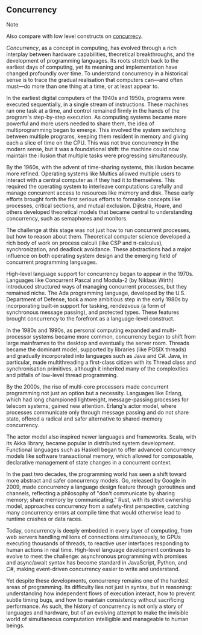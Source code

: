 
## Concurrency

> [!NOTE]
> Also compare with low level constructs on [concurrecy](./../../mech/CONCURRENCY.md).

*Concurrency*, as a concept in computing, has evolved through a rich interplay between hardware capabilities,
theoretical breakthroughs, and the development of programming languages. Its roots stretch back to the earliest
days of computing, yet its meaning and implementation have changed profoundly over time. To understand concurrency
in a historical sense is to trace the gradual realisation that computers can—and often must—do more than one
thing at a time, or at least appear to.

In the earliest digital computers of the 1940s and 1950s, programs were executed sequentially, in a single stream
of instructions. These machines ran one task at a time, and control remained firmly in the hands of the program's
step-by-step execution. As computing systems became more powerful and more users needed to share them, the idea
of multiprogramming began to emerge. This involved the system switching between multiple programs, keeping them
resident in memory and giving each a slice of time on the CPU. This was not true concurrency in the modern sense,
but it was a foundational shift: the machine could now maintain the illusion that multiple tasks were progressing
simultaneously.

By the 1960s, with the advent of time-sharing systems, this illusion became more refined. Operating systems like
Multics allowed multiple users to interact with a central computer as if they had it to themselves. This required
the operating system to interleave computations carefully and manage concurrent access to resources like memory
and disk. These early efforts brought forth the first serious efforts to formalise concepts like processes, critical
sections, and mutual exclusion. Dijkstra, Hoare, and others developed theoretical models that became central to
understanding concurrency, such as semaphores and monitors.

The challenge at this stage was not just how to run concurrent processes, but how to reason about them. Theoretical
computer science developed a rich body of work on process calculi (like CSP and π-calculus), synchronization, and
deadlock avoidance. These abstractions had a major influence on both operating system design and the emerging field
of concurrent programming languages.

High-level language support for concurrency began to appear in the 1970s. Languages like Concurrent Pascal and Modula-2
(by Niklaus Wirth) introduced structured ways of managing concurrent processes, but they remained niche. The Ada
programming language, developed by the U.S. Department of Defense, took a more ambitious step in the early 1980s by
incorporating built-in support for tasking, rendezvous (a form of synchronous message passing), and protected types.
These features brought concurrency to the forefront as a language-level construct.

In the 1980s and 1990s, as personal computing expanded and multi-processor systems became more common, concurrency began
to shift from large mainframes to the desktop and eventually the server room. Threads became the dominant model, supported
by libraries (like POSIX threads) and gradually incorporated into languages such as Java and C#. Java, in particular,
made multithreading a first-class citizen with its Thread class and synchronisation primitives, although it inherited
many of the complexities and pitfalls of low-level thread programming.

By the 2000s, the rise of multi-core processors made concurrent programming not just an option but a necessity. Languages
like Erlang, which had long championed lightweight, message-passing processes for telecom systems, gained new attention.
Erlang's actor model, where processes communicate only through message passing and do not share state, offered a radical
and safer alternative to shared-memory concurrency.

The actor model also inspired newer languages and frameworks. Scala, with its Akka library, became popular in distributed
system development. Functional languages such as Haskell began to offer advanced concurrency models like software
transactional memory, which allowed for composable, declarative management of state changes in a concurrent context.

In the past two decades, the programming world has seen a shift toward more abstract and safer concurrency models. Go,
released by Google in 2009, made concurrency a language design feature through goroutines and channels, reflecting a philosophy
of "don't communicate by sharing memory; share memory by communicating." Rust, with its strict ownership model, approaches
concurrency from a safety-first perspective, catching many concurrency errors at compile time that would otherwise lead
to runtime crashes or data races.

Today, concurrency is deeply embedded in every layer of computing, from web servers handling millions of connections
simultaneously, to GPUs executing thousands of threads, to reactive user interfaces responding to human actions in
real time. High-level language development continues to evolve to meet the challenge: asynchronous programming with
promises and async/await syntax has become standard in JavaScript, Python, and C#, making event-driven concurrency
easier to write and understand.

Yet despite these developments, concurrency remains one of the hardest areas of programming. Its difficulty lies not
just in syntax, but in reasoning: understanding how independent flows of execution interact, how to prevent subtle
timing bugs, and how to maintain consistency without sacrificing performance. As such, the history of concurrency is
not only a story of languages and hardware, but of an evolving attempt to make the invisible world of simultaneous
computation intelligible and manageable to human beings.

